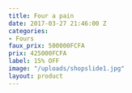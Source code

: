 ```yaml
---
title: Four a pain
date: 2017-03-27 21:46:00 Z
categories:
- Fours
faux_prix: 500000FCFA
prix: 425000FCFA
label: 15% OFF
image: "/uploads/shopslide1.jpg"
layout: product
---
```


